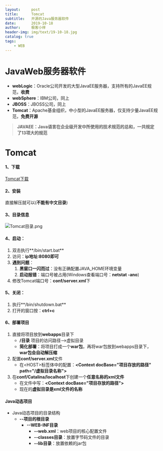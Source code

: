 ```yaml
---
layout:     post                   
title:      Tomcat
subtitle:   开源的Java服务器软件               
date:       2019-10-18               
author:     极客小祥                      
header-img: img/text/19-10-18.jpg   
catalog: true              
tags:                                
    - WEB
---
```


# JavaWeb服务器软件
* **webLogic**：Oracle公司开发的大型JavaEE服务器，支持所有的JavaEE规范，**收费**
* **webSphere**：IBM公司，同上
* **JBOSS**：JBOSS公司，同上
* **Tomcat**：Apache基金组织，中小型的JavaEE服务器，仅支持少量JavaEE规范，**免费开源**

> **JAVAEE：Java语言在企业级开发中所使用的技术规范的总和，一共规定了13项大的规范**

# Tomcat
#### 1、下载
[Tomcat下载](https://tomcat.apache.org/download-80.cgi)

#### 2、安装
直接解压就可以\(**不能有中文目录**\)

#### 3、目录信息
![Tomcat目录.png](https://i.loli.net/2019/10/19/X84ynheIqFr2Yis.png)

#### 4、启动：
1. 双击执行**/bin/start.bat**
2. 访问：**ip地址:8080即可**
3. **遇到问题**：
    1. **黑窗口一闪而过**：没有正确配置JAVA_HOME环境变量
    2. **启动报错**：端口号被占用\(Windows查看端口号：**netstat -ano**\)
4. 修改Tomcat端口号：**conf/server.xml**下

#### 5、关闭：
1. 执行**/bin/shutdown.bat**
2. 打开的窗口按：**ctrl+c**

#### 6、部署项目
1. 直接将项目放到**webapps**目录下
    * **/目录**  项目的访问路径-->虚拟目录
    * **简化部署**：将项目打成一个**war包**，再将war包放到webapps目录下，**war包会自动解压缩**
2. 配置**conf/server.xml**文件
    * 在\<HOST\>标签体中的配置：**\<Context docBase="项目存放的路径" path="/虚拟目录名称"\>**
3. 在**conf/Catalina/localhost**下创建一个**任意名称的xml文件**
    * 在文件中写：**\<Context docBase="项目存放的路径"\>**
    * 现在的**虚拟目录是xml文件的名称**

#### Java动态项目
* Java动态项目的目录结构
    * **--项目的根目录**
        * **--WEB-INF目录**
            * **--web.xml**：web项目的核心配置文件
            * **--classes目录**：放置字节码文件的目录
            * **--lib目录**：放置依赖的jar包